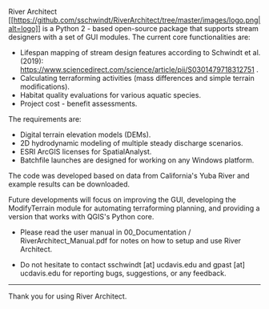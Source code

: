 
River Architect [[https://github.com/sschwindt/RiverArchitect/tree/master/images/logo.png|alt=logo]] is a Python 2 - based open-source package that supports stream designers with a set of 
GUI modules. The current core functionalities are:

 - Lifespan mapping of stream design features according to Schwindt et al. (2019): 
					https://www.sciencedirect.com/science/article/pii/S0301479718312751 .
 - Calculating terraforming activities (mass differences and simple terrain modifications).
 - Habitat quality evaluations for various aquatic species.
 - Project cost - benefit assessments.

The requirements are:

 - Digital terrain elevation models (DEMs).
 - 2D hydrodynamic modeling of multiple steady discharge scenarios.
 - ESRI ArcGIS licenses for SpatialAnalyst.
 - Batchfile launches are designed for working on any Windows platform.

The code was developed based on data from California's Yuba River and example results can be downloaded.

Future developments will focus on improving the GUI, developing the ModifyTerrain module for automating
terraforming planning, and providing a version that works with QGIS's Python core.

 - Please read the user manual in 00_Documentation / RiverArchitect_Manual.pdf for notes on how to setup
   and use River Architect.
   
 - Do not hesitate to contact sschwindt [at] ucdavis.edu and gpast [at] ucdavis.edu for reporting bugs,
   suggestions, or any feedback.

   
---------------------------------------
 Thank you for using River Architect.

